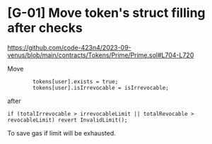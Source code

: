 # [G-01] Move token's struct filling after checks
https://github.com/code-423n4/2023-09-venus/blob/main/contracts/Tokens/Prime/Prime.sol#L704-L720

Move 
```solidity
        tokens[user].exists = true;
        tokens[user].isIrrevocable = isIrrevocable;
```
after 
```solidity
if (totalIrrevocable > irrevocableLimit || totalRevocable > revocableLimit) revert InvalidLimit();
```
To save gas if limit will be exhausted.